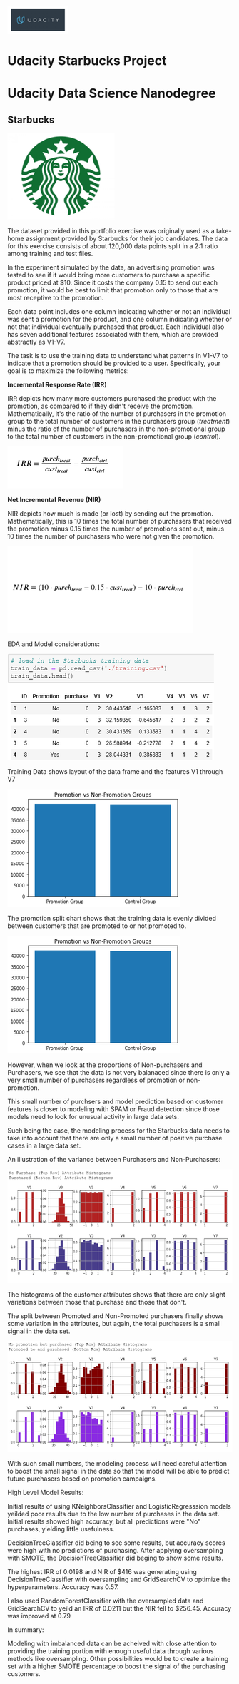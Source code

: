 <img src="https://github.com/cphillips103/starbucks_analysis/blob/main/images/udacity_logo.png" width="136" height="64">

# Udacity Starbucks Project

# Udacity Data Science Nanodegree

## Starbucks
<img src="https://github.com/cphillips103/starbucks_analysis/blob/main/images/Starbucks-Logo.jpg" width="240" height="194">


The dataset provided in this portfolio exercise was originally used as a take-home assignment provided by Starbucks for their job candidates. The data for this exercise consists of about 120,000 data points split in a 2:1 ratio among training and test files.

In the experiment simulated by the data, an advertising promotion was tested to see if it would bring more customers to purchase a specific product priced at $10. Since it costs the company 0.15 to send out each promotion, it would be best to limit that promotion only to those that are most receptive to the promotion.

Each data point includes one column indicating whether or not an individual was sent a promotion for the product, and one column indicating whether or not that individual eventually purchased that product. Each individual also has seven additional features associated with them, which are provided abstractly as V1-V7.

The task is to use the training data to understand what patterns in V1-V7 to indicate that a promotion should be provided to a user. Specifically, your goal is to maximize the following metrics:

**Incremental Response Rate (IRR)**

IRR depicts how many more customers purchased the product with the promotion, as compared to if they didn't receive the promotion. Mathematically, it's the ratio of the number of purchasers in the promotion group to the total number of customers in the purchasers group (_treatment_) minus the ratio of the number of purchasers in the non-promotional group to the total number of customers in the non-promotional group (_control_).

![IRR Image](https://github.com/cphillips103/starbucks_analysis/blob/main/images/irr_formula.png)

**Net Incremental Revenue (NIR)**

NIR depicts how much is made (or lost) by sending out the promotion. Mathematically, this is 10 times the total number of purchasers that received the promotion minus 0.15 times the number of promotions sent out, minus 10 times the number of purchasers who were not given the promotion.

![IRR Image](https://github.com/cphillips103/starbucks_analysis/blob/main/images/nir_formula.png)



EDA and Model considerations:

![Training Data](https://github.com/cphillips103/starbucks_analysis/blob/main/images/training_table.png)

Training Data shows layout of the data frame and the features V1 through V7

![Promotion Split](https://github.com/cphillips103/starbucks_analysis/blob/main/images/promotion_split.png)

The promotion split chart shows that the training data is evenly divided between customers that are promoted to or not promoted to.

![Purcashe Split](https://github.com/cphillips103/starbucks_analysis/blob/main/images/promotion_split.png)

However, when we look at the proportions of Non-purchasers and Purchasers, we see that the data is not very balanaced since there is only a very small number of purchasers regardless of promotion or non-promotion.

This small number of purchsers and model prediction based on customer features is closer to modeling with SPAM or Fraud detection since those models need to look for unusual activity in large data sets.

Such being the case, the modeling process for the Starbucks data needs to take into account that there are only a small number of positive purchase cases in a large data set.

An illustration of the variance between Purchasers and Non-Purchasers:


![Purchase Split](https://github.com/cphillips103/starbucks_analysis/blob/main/images/purchase_histograms.png)
 

 The histograms of the customer attributes shows that there are only slight variations between those that purchase and those that don't.

 The split between Promoted and Non-Promoted purchasers finally shows some variation in the attributes, but again, the total purchasers is a small signal in the data set.

 ![Purchase Split](https://github.com/cphillips103/starbucks_analysis/blob/main/images/purchase_promo_nopromo_histos.png)

 With such small numbers, the modeling process will need careful attention to boost the small signal in the data so that the model will be able to predict future purchasers based on promotion campaigns.

 High Level Model Results:

 Initial results of using KNeighborsClassifier and LogisticRegresssion models yeilded poor results due to the low number of purchases in the data set. Initial results showed high accuracy, but all predictions were "No" purchases, yielding little usefulness.

 DecisionTreeClassifier did being to see some results, but accuracy scores were high with no predictions of purchasing. After applying oversampling with SMOTE, the DecisionTreeClassifier did beging to show some results.

 The highest IRR of 0.0198 and NIR of $416 was generating using DecisionTreeClassifier with oversampling and GridSearchCV to optimize the hyperparameters. Accuracy was 0.57.

 I also used RandomForestClassifier with the oversampled data and GridSearchCV to yeild an IRR of 0.0211 but the NIR fell to $256.45. Accuracy was improved at 0.79

 In summary:

 Modeling with imbalanced data can be acheived with close attention to providing the training portion with enough useful data through various methods like oversampling. Other possibilities would be to create a training set with a higher SMOTE percentage to boost the signal of the purchasing customers.

 
